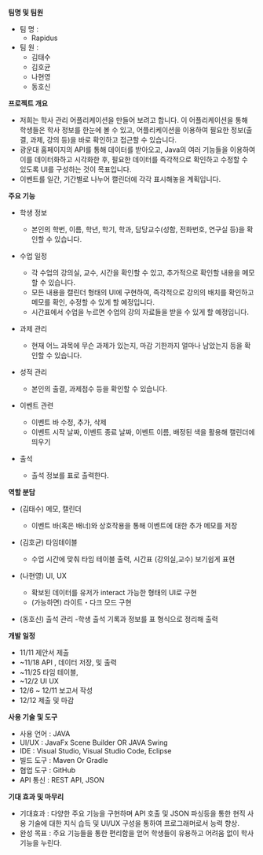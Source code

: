 
**팀명 및 팀원**
- 팀 명 :
    - Rapidus
- 팀 원 :
    - 김태수
    - 김호균
    - 나현영
    - 동호신


**프로젝트 개요**
- 저희는 학사 관리 어플리케이션을 만들어 보려고 합니다.
이 어플리케이션을 통해 학생들은 학사 정보를 한눈에 볼 수 있고, 어플리케이션을 이용하여 필요한 정보(출결, 과제, 강의 등)을 바로 확인하고 접근할 수 있습니다.
- 광운대 홈페이지의 API를 통해 데이터를 받아오고, Java의 여러 기능들을 이용하여 이를 데이터화하고 시각화한 후, 필요한 데이터를 즉각적으로 확인하고 수정할 수 있도록 UI를 구성하는 것이 목표입니다.
- 이벤트를 일간, 기간별로 나누어 캘린더에 각각 표시해놓을 계획입니다.


**주요 기능**
- 학생 정보
    - 본인의 학번, 이름, 학년, 학기, 학과, 담당교수(성함, 전화번호, 연구실 등)을 확인할 수 있습니다.

- 수업 일정
    - 각 수업의 강의실, 교수, 시간을 확인할 수 있고, 추가적으로 확인할 내용을 메모할 수 있습니다. 
    - 모든 내용을 캘린더 형태의 UI에 구현하여, 즉각적으로 강의의 배치를 확인하고 메모를 확인, 수정할 수 있게 할 예정입니다.
    - 시간표에서 수업을 누르면 수업의 강의 자료들을 받을 수 있게 할 예정입니다.

- 과제 관리
    - 현재 어느 과목에 무슨 과제가 있는지, 마감 기한까지 얼마나 남았는지 등을 확인할 수 있습니다.

- 성적 관리
    - 본인의 출결, 과제점수 등을 확인할 수 있습니다.

- 이벤트 관련
    - 이벤트 바 수정, 추가, 삭제
    - 이벤트 시작 날짜, 이벤트 종료 날짜, 이벤트 이름, 배정된 색을 활용해 캘린더에 띄우기

- 출석
    - 출석 정보를 표로 출력한다.


**역할 분담**
<!--
전체 : 1 메모 저장 출력 2 시간표 3 나머지 4 UI UX

김태수 : 메모 저장해서 캘린더에 표시(과제 마감)
김호균 : 수업시간에 맞춰 타임 테이블 출력, 시간표 (강의실,교수)
나현영 : UI UX
동호신 : 출석 찍히면 표에 출력, 학생 정보 출력
-->

- (김태수) 메모, 캘린더
    - 이벤트 바(혹은 배너)와 상호작용을 통해 이벤트에 대한 추가 메모를 저장


- (김호균) 타임테이블
    - 수업 시간에 맞춰 타임 테이블 출력, 시간표 (강의실,교수) 보기쉽게 표현

- (나현영) UI, UX
    - 확보된 데이터를 유저가 interact 가능한 형태의 UI로 구현
    - (가능하면) 라이트・다크 모드 구현

- (동호신) 출석 관리
    -학생 출석 기록과 정보를 표 형식으로 정리해 출력

**개발 일정**
- 11/11 제안서 제출
- ~11/18 API , 데이터 저장, 및 출력
- ~11/25 타임 테이블, 
- ~12/2 UI UX
- 12/6 ~ 12/11 보고서 작성
- 12/12 제출 및 마감


**사용 기술 및 도구**
- 사용 언어 : JAVA
- UI/UX : JavaFx Scene Builder OR JAVA Swing
- IDE : Visual Studio, Visual Studio Code, Eclipse
- 빌드 도구 : Maven Or Gradle
- 협업 도구 : GitHub
- API 통신 : REST API, JSON


**기대 효과 및 마무리** 
- 기대효과 : 다양한 주요 기능을 구현하며 API 호출 및 JSON 파싱등을 통한 현직 사용 기술에 대한 지식 습득 및 UI/UX 구성을 통하여 프로그래머로서 능력 향상.
- 완성 목표 : 주요 기능들을 통한 편리함을 얻어 학생들이 유용하고 어려움 없이 학사 기능을 누린다.
